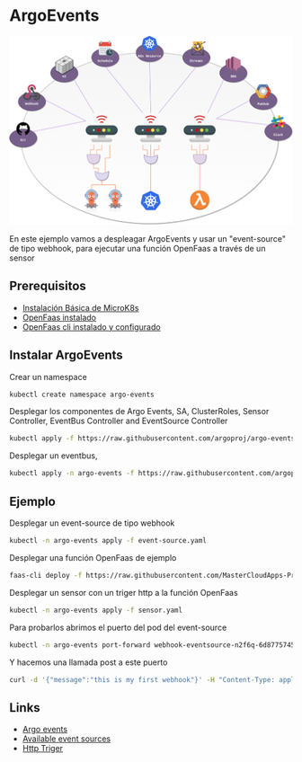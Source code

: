 # ArgoEvents

![Argo Events](https://raw.githubusercontent.com/argoproj/argo-events/master/docs/assets/argo-events-top-level.png)

En este ejemplo vamos a despleagar ArgoEvents y usar un "event-source" de tipo webhook, para ejecutar una función OpenFaas a través de un sensor

## Prerequisitos

- [Instalación Básica de MicroK8s](/Microk8s.md)
- [OpenFaas instalado](/1.faas/openFaas/install.md)
- [OpenFaas cli instalado y configurado](/1.faas/openFaas/readme.md#cli)

## Instalar ArgoEvents

Crear un namespace

```sh
kubectl create namespace argo-events
```

Desplegar los componentes de Argo Events, SA, ClusterRoles, Sensor Controller, EventBus Controller and EventSource Controller

```sh
kubectl apply -f https://raw.githubusercontent.com/argoproj/argo-events/stable/manifests/install.yaml
```

Desplegar un eventbus,

```sh
kubectl apply -n argo-events -f https://raw.githubusercontent.com/argoproj/argo-events/stable/examples/eventbus/native.yaml
```

## Ejemplo

Desplegar un event-source de tipo webhook

```sh
kubectl -n argo-events apply -f event-source.yaml
```

Desplegar una función OpenFaas de ejemplo

```bash
faas-cli deploy -f https://raw.githubusercontent.com/MasterCloudApps-Projects/Serverless-Kubernetes/main/faas/openFaas/examples/hello-world.ym
```

Desplegar un sensor con un triger http a la función OpenFaas

```sh
kubectl -n argo-events apply -f sensor.yaml
```

Para probarlos abrimos el puerto del pod del event-source

```sh
kubectl -n argo-events port-forward webhook-eventsource-n2f6q-6d8775745c-pqmvb 12000:12000
```

Y hacemos una llamada post a este puerto

```sh
curl -d '{"message":"this is my first webhook"}' -H "Content-Type: application/json" -X POST http://localhost:12000/example
```

## Links

- [Argo events](https://argoproj.github.io/projects/argo-events/)
- [Available event sources](https://argoproj.github.io/argo-events/concepts/event_source/)
- [Http Triger](https://argoproj.github.io/argo-events/triggers/http-trigger/)